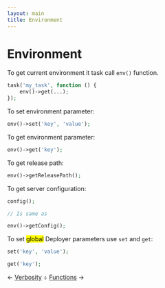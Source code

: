 ```yaml
---
layout: main
title: Environment
---
```


# Environment

To get current environment it task call `env()` function.

~~~ php
task('my_task', function () {
    env()->get(...);
});
~~~

To set environment parameter:

~~~ php
env()->set('key', 'value');
~~~

To get environment parameter:

~~~ php
env()->get('key');
~~~

To get release path:

~~~ php
env()->getReleasePath();
~~~

To get server configuration:

~~~ php
config();

// Is same as

env()->getConfig();
~~~

To set <mark>global</mark> Deployer parameters use `set` and `get`:

~~~ php
set('key', 'value');

get('key');
~~~


&larr; [Verbosity](verbosity.html) &divide; [Functions](functions.html) &rarr;